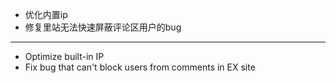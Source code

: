 - 优化内置ip
- 修复里站无法快速屏蔽评论区用户的bug

--------------------

- Optimize built-in IP
- Fix bug that can't block users from comments in EX site